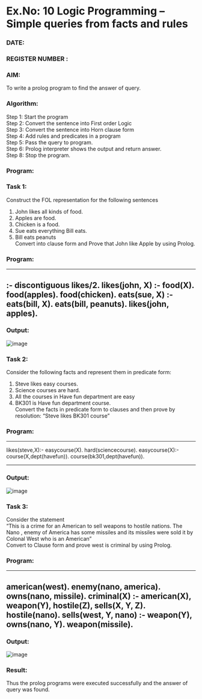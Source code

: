 # Ex.No: 10  Logic Programming –  Simple queries from facts and rules
### DATE:                                                                            
### REGISTER NUMBER : 
### AIM: 
To write a prolog program to find the answer of query. 
###  Algorithm:
 Step 1: Start the program <br> 
 Step 2: Convert the sentence into First order Logic  <br> 
 Step 3:  Convert the sentence into Horn clause form  <br> 
 Step 4: Add rules and predicates in a program   <br> 
 Step 5:  Pass the query to program. <br> 
 Step 6: Prolog interpreter shows the output and return answer. <br> 
 Step 8:  Stop the program.
### Program:
### Task 1:
Construct the FOL representation for the following sentences <br> 
1.	John likes all kinds of food.  <br> 
2.	Apples are food.  <br> 
3.	Chicken is a food.  <br> 
4.	Sue eats everything Bill eats. <br> 
5.	 Bill eats peanuts  <br> 
   Convert into clause form and Prove that John like Apple by using Prolog. <br> 
### Program:
---
:- discontiguous likes/2.
likes(john, X) :- food(X).
food(apples).
food(chicken).
eats(sue, X) :- eats(bill, X).
eats(bill, peanuts).
likes(john, apples).
---
### Output:
![image](https://github.com/skalirajans/AI_Lab_2023-24/assets/160304522/0e6cea03-d01f-4d9f-aa84-d377a6d3860a)

### Task 2:
Consider the following facts and represent them in predicate form: <br>              
1.	Steve likes easy courses. <br> 
2.	Science courses are hard. <br> 
3. All the courses in Have fun department are easy <br> 
4. BK301 is Have fun department course.<br> 
Convert the facts in predicate form to clauses and then prove by resolution: “Steve likes BK301 course”<br> 

### Program:
---
likes(steve,X):-
easycourse(X).
hard(sciencecourse).
easycourse(X):-
course(X,dept(havefun)).
course(bk301,dept(havefun)).

---
### Output:
![image](https://github.com/skalirajans/AI_Lab_2023-24/assets/160304522/6f7a5170-93e8-4a59-bab0-6ffa5d69c773)

### Task 3:
Consider the statement <br> 
“This is a crime for an American to sell weapons to hostile nations. The Nano , enemy of America has some missiles and its missiles were sold it by Colonal West who is an American” <br> 
Convert to Clause form and prove west is criminal by using Prolog.<br> 
### Program:
---
american(west).
enemy(nano, america).
owns(nano, missile).
criminal(X) :-
american(X),
weapon(Y),
hostile(Z),
sells(X, Y, Z).
hostile(nano).
sells(west, Y, nano) :-
weapon(Y),
owns(nano, Y).
weapon(missile).
---
### Output:

![image](https://github.com/skalirajans/AI_Lab_2023-24/assets/160304522/0c5a6f86-bb9c-4cec-a3de-020e93d61ce2)

### Result:
Thus the prolog programs were executed successfully and the answer of query was found.
